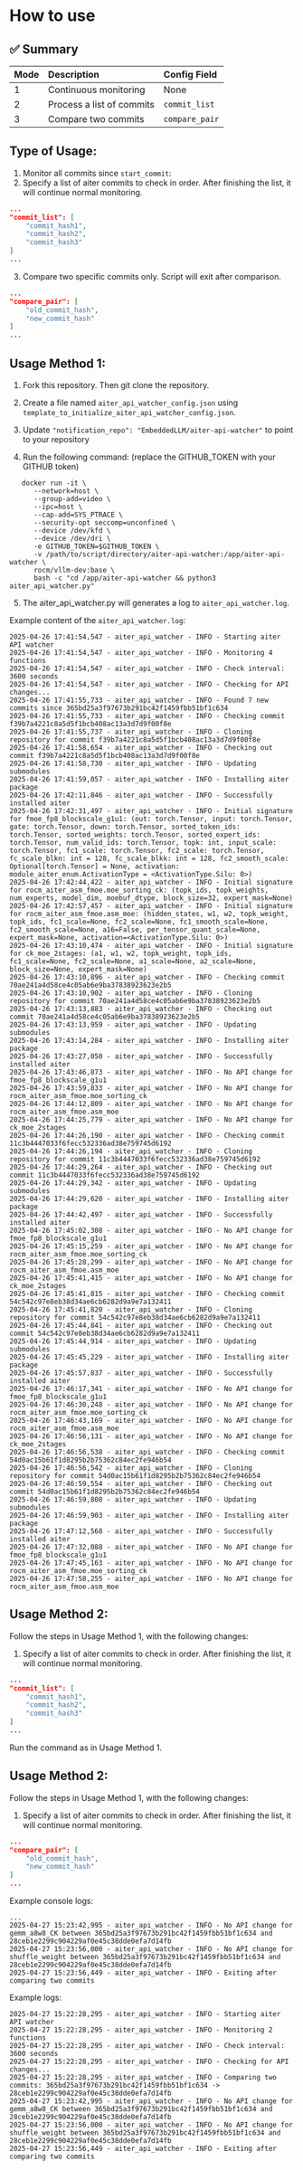 # How to use

## ✅ Summary

| Mode | Description | Config Field |
|:----|:------------|:-------------|
| 1 | Continuous monitoring | None |
| 2 | Process a list of commits | `commit_list` |
| 3 | Compare two commits | `compare_pair` |


## Type of Usage:
1. Monitor all commits since `start_commit`:
2. Specify a list of aiter commits to check in order. After finishing the list, it will continue normal monitoring.
```json
...
"commit_list": [
    "commit_hash1",
    "commit_hash2",
    "commit_hash3"
]
...
```
3. Compare two specific commits only. Script will exit after comparison.
```json
...
"compare_pair": [
    "old_commit_hash",
    "new_commit_hash"
]
...
``` 


## Usage Method 1:

1. Fork this repository. Then git clone the repository.

2. Create a file named `aiter_api_watcher_config.json` using `template_to_initialize_aiter_api_watcher_config.json`.

3. Update `"notification_repo": "EmbeddedLLM/aiter-api-watcher"` to point to your repository

4. Run the following command: (replace the GITHUB_TOKEN with your GITHUB token)
```
   docker run -it \
      --network=host \
      --group-add=video \
      --ipc=host \
      --cap-add=SYS_PTRACE \
      --security-opt seccomp=unconfined \
      --device /dev/kfd \
      --device /dev/dri \
      -e GITHUB_TOKEN=$GITHUB_TOKEN \
      -v /path/to/script/directory/aiter-api-watcher:/app/aiter-api-watcher \
      rocm/vllm-dev:base \
      bash -c "cd /app/aiter-api-watcher && python3 aiter_api_watcher.py"
```


5. The aiter_api_watcher.py will generates a log to `aiter_api_watcher.log`.

Example content of the `aiter_api_watcher.log`:

```text
2025-04-26 17:41:54,547 - aiter_api_watcher - INFO - Starting aiter API watcher
2025-04-26 17:41:54,547 - aiter_api_watcher - INFO - Monitoring 4 functions
2025-04-26 17:41:54,547 - aiter_api_watcher - INFO - Check interval: 3600 seconds
2025-04-26 17:41:54,547 - aiter_api_watcher - INFO - Checking for API changes...
2025-04-26 17:41:55,733 - aiter_api_watcher - INFO - Found 7 new commits since 365bd25a3f97673b291bc42f1459fbb51bf1c634
2025-04-26 17:41:55,733 - aiter_api_watcher - INFO - Checking commit f39b7a4221c8a5d5f1bcb408ac13a3d7d9f00f8e
2025-04-26 17:41:55,737 - aiter_api_watcher - INFO - Cloning repository for commit f39b7a4221c8a5d5f1bcb408ac13a3d7d9f00f8e
2025-04-26 17:41:58,654 - aiter_api_watcher - INFO - Checking out commit f39b7a4221c8a5d5f1bcb408ac13a3d7d9f00f8e
2025-04-26 17:41:58,730 - aiter_api_watcher - INFO - Updating submodules
2025-04-26 17:41:59,057 - aiter_api_watcher - INFO - Installing aiter package
2025-04-26 17:42:11,846 - aiter_api_watcher - INFO - Successfully installed aiter
2025-04-26 17:42:31,497 - aiter_api_watcher - INFO - Initial signature for fmoe_fp8_blockscale_g1u1: (out: torch.Tensor, input: torch.Tensor, gate: torch.Tensor, down: torch.Tensor, sorted_token_ids: torch.Tensor, sorted_weights: torch.Tensor, sorted_expert_ids: torch.Tensor, num_valid_ids: torch.Tensor, topk: int, input_scale: torch.Tensor, fc1_scale: torch.Tensor, fc2_scale: torch.Tensor, fc_scale_blkn: int = 128, fc_scale_blkk: int = 128, fc2_smooth_scale: Optional[torch.Tensor] = None, activation: module_aiter_enum.ActivationType = <ActivationType.Silu: 0>)
2025-04-26 17:42:44,422 - aiter_api_watcher - INFO - Initial signature for rocm_aiter_asm_fmoe.moe_sorting_ck: (topk_ids, topk_weights, num_experts, model_dim, moebuf_dtype, block_size=32, expert_mask=None)
2025-04-26 17:42:57,457 - aiter_api_watcher - INFO - Initial signature for rocm_aiter_asm_fmoe.asm_moe: (hidden_states, w1, w2, topk_weight, topk_ids, fc1_scale=None, fc2_scale=None, fc1_smooth_scale=None, fc2_smooth_scale=None, a16=False, per_tensor_quant_scale=None, expert_mask=None, activation=<ActivationType.Silu: 0>)
2025-04-26 17:43:10,474 - aiter_api_watcher - INFO - Initial signature for ck_moe_2stages: (a1, w1, w2, topk_weight, topk_ids, fc1_scale=None, fc2_scale=None, a1_scale=None, a2_scale=None, block_size=None, expert_mask=None)
2025-04-26 17:43:10,896 - aiter_api_watcher - INFO - Checking commit 70ae241a4d58ce4c05ab6e9ba37838923623e2b5
2025-04-26 17:43:10,902 - aiter_api_watcher - INFO - Cloning repository for commit 70ae241a4d58ce4c05ab6e9ba37838923623e2b5
2025-04-26 17:43:13,883 - aiter_api_watcher - INFO - Checking out commit 70ae241a4d58ce4c05ab6e9ba37838923623e2b5
2025-04-26 17:43:13,959 - aiter_api_watcher - INFO - Updating submodules
2025-04-26 17:43:14,284 - aiter_api_watcher - INFO - Installing aiter package
2025-04-26 17:43:27,050 - aiter_api_watcher - INFO - Successfully installed aiter
2025-04-26 17:43:46,873 - aiter_api_watcher - INFO - No API change for fmoe_fp8_blockscale_g1u1
2025-04-26 17:43:59,833 - aiter_api_watcher - INFO - No API change for rocm_aiter_asm_fmoe.moe_sorting_ck
2025-04-26 17:44:12,809 - aiter_api_watcher - INFO - No API change for rocm_aiter_asm_fmoe.asm_moe
2025-04-26 17:44:25,779 - aiter_api_watcher - INFO - No API change for ck_moe_2stages
2025-04-26 17:44:26,190 - aiter_api_watcher - INFO - Checking commit 11c3b4447033f6fecc532336ad38e759745d6192
2025-04-26 17:44:26,194 - aiter_api_watcher - INFO - Cloning repository for commit 11c3b4447033f6fecc532336ad38e759745d6192
2025-04-26 17:44:29,264 - aiter_api_watcher - INFO - Checking out commit 11c3b4447033f6fecc532336ad38e759745d6192
2025-04-26 17:44:29,342 - aiter_api_watcher - INFO - Updating submodules
2025-04-26 17:44:29,620 - aiter_api_watcher - INFO - Installing aiter package
2025-04-26 17:44:42,497 - aiter_api_watcher - INFO - Successfully installed aiter
2025-04-26 17:45:02,308 - aiter_api_watcher - INFO - No API change for fmoe_fp8_blockscale_g1u1
2025-04-26 17:45:15,259 - aiter_api_watcher - INFO - No API change for rocm_aiter_asm_fmoe.moe_sorting_ck
2025-04-26 17:45:28,299 - aiter_api_watcher - INFO - No API change for rocm_aiter_asm_fmoe.asm_moe
2025-04-26 17:45:41,415 - aiter_api_watcher - INFO - No API change for ck_moe_2stages
2025-04-26 17:45:41,815 - aiter_api_watcher - INFO - Checking commit 54c542c97e8eb38d34ae6cb6282d9a9e7a132411
2025-04-26 17:45:41,820 - aiter_api_watcher - INFO - Cloning repository for commit 54c542c97e8eb38d34ae6cb6282d9a9e7a132411
2025-04-26 17:45:44,841 - aiter_api_watcher - INFO - Checking out commit 54c542c97e8eb38d34ae6cb6282d9a9e7a132411
2025-04-26 17:45:44,914 - aiter_api_watcher - INFO - Updating submodules
2025-04-26 17:45:45,229 - aiter_api_watcher - INFO - Installing aiter package
2025-04-26 17:45:57,837 - aiter_api_watcher - INFO - Successfully installed aiter
2025-04-26 17:46:17,341 - aiter_api_watcher - INFO - No API change for fmoe_fp8_blockscale_g1u1
2025-04-26 17:46:30,248 - aiter_api_watcher - INFO - No API change for rocm_aiter_asm_fmoe.moe_sorting_ck
2025-04-26 17:46:43,169 - aiter_api_watcher - INFO - No API change for rocm_aiter_asm_fmoe.asm_moe
2025-04-26 17:46:56,131 - aiter_api_watcher - INFO - No API change for ck_moe_2stages
2025-04-26 17:46:56,538 - aiter_api_watcher - INFO - Checking commit 54d0ac15b61f1d8295b2b75362c84ec2fe946b54
2025-04-26 17:46:56,542 - aiter_api_watcher - INFO - Cloning repository for commit 54d0ac15b61f1d8295b2b75362c84ec2fe946b54
2025-04-26 17:46:59,554 - aiter_api_watcher - INFO - Checking out commit 54d0ac15b61f1d8295b2b75362c84ec2fe946b54
2025-04-26 17:46:59,808 - aiter_api_watcher - INFO - Updating submodules
2025-04-26 17:46:59,903 - aiter_api_watcher - INFO - Installing aiter package
2025-04-26 17:47:12,568 - aiter_api_watcher - INFO - Successfully installed aiter
2025-04-26 17:47:32,088 - aiter_api_watcher - INFO - No API change for fmoe_fp8_blockscale_g1u1
2025-04-26 17:47:45,163 - aiter_api_watcher - INFO - No API change for rocm_aiter_asm_fmoe.moe_sorting_ck
2025-04-26 17:47:58,255 - aiter_api_watcher - INFO - No API change for rocm_aiter_asm_fmoe.asm_moe
```

## Usage Method 2:
Follow the steps in Usage Method 1, with the following changes:

1. Specify a list of aiter commits to check in order. After finishing the list, it will continue normal monitoring.
```json
...
"commit_list": [
    "commit_hash1",
    "commit_hash2",
    "commit_hash3"
]
...
```

Run the command as in Usage Method 1.

## Usage Method 2:
Follow the steps in Usage Method 1, with the following changes:

1. Specify a list of aiter commits to check in order. After finishing the list, it will continue normal monitoring.
```json
...
"compare_pair": [
    "old_commit_hash",
    "new_commit_hash"
]
...
```

Example console logs:
```console
...
2025-04-27 15:23:42,995 - aiter_api_watcher - INFO - No API change for gemm_a8w8_CK between 365bd25a3f97673b291bc42f1459fbb51bf1c634 and 28ceb1e2299c904229af0e45c38dde0efa7d14fb
2025-04-27 15:23:56,000 - aiter_api_watcher - INFO - No API change for shuffle_weight between 365bd25a3f97673b291bc42f1459fbb51bf1c634 and 28ceb1e2299c904229af0e45c38dde0efa7d14fb
2025-04-27 15:23:56,449 - aiter_api_watcher - INFO - Exiting after comparing two commits
```

Example logs:
```text
2025-04-27 15:22:28,295 - aiter_api_watcher - INFO - Starting aiter API watcher
2025-04-27 15:22:28,295 - aiter_api_watcher - INFO - Monitoring 2 functions
2025-04-27 15:22:28,295 - aiter_api_watcher - INFO - Check interval: 3600 seconds
2025-04-27 15:22:28,295 - aiter_api_watcher - INFO - Checking for API changes...
2025-04-27 15:22:28,295 - aiter_api_watcher - INFO - Comparing two commits: 365bd25a3f97673b291bc42f1459fbb51bf1c634 -> 28ceb1e2299c904229af0e45c38dde0efa7d14fb
2025-04-27 15:23:42,995 - aiter_api_watcher - INFO - No API change for gemm_a8w8_CK between 365bd25a3f97673b291bc42f1459fbb51bf1c634 and 28ceb1e2299c904229af0e45c38dde0efa7d14fb
2025-04-27 15:23:56,000 - aiter_api_watcher - INFO - No API change for shuffle_weight between 365bd25a3f97673b291bc42f1459fbb51bf1c634 and 28ceb1e2299c904229af0e45c38dde0efa7d14fb
2025-04-27 15:23:56,449 - aiter_api_watcher - INFO - Exiting after comparing two commits
```

